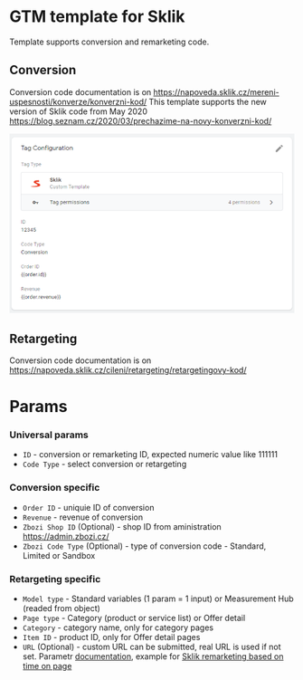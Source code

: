 # GTM template for Sklik
Template supports conversion and remarketing code.

## Conversion
Conversion code documentation is on 
https://napoveda.sklik.cz/mereni-uspesnosti/konverze/konverzni-kod/
This template supports the new version of Sklik code from May 2020
https://blog.seznam.cz/2020/03/prechazime-na-novy-konverzni-kod/

![alt text](https://github.com/pavelsabatka/gtm-sklik/blob/master/conversion.png?raw=true)

## Retargeting
Conversion code documentation is on 
https://napoveda.sklik.cz/cileni/retargeting/retargetingovy-kod/

# Params
### Universal params
* `ID` - conversion or remarketing ID, expected numeric value like 111111
* `Code Type` - select conversion or retargeting

### Conversion specific
* `Order ID` - uniquie ID of conversion
* `Revenue` - revenue of conversion
* `Zbozi Shop ID` (Optional) - shop ID from aministration https://admin.zbozi.cz/
* `Zbozi Code Type` (Optional) - type of conversion code - Standard, Limited or Sandbox

### Retargeting specific
* `Model type` - Standard variables (1 param = 1 input) or Measurement Hub (readed from object)
* `Page type` - Category (product or service list) or Offer detail
* `Category` - category name, only for category pages
* `Item ID` - product ID, only for Offer detail pages
* `URL` (Optional) - custom URL can be submitted, real URL is used if not set. Parametr [documentation](https://napoveda.sklik.cz/cileni/retargeting/pokrocile-nastaveni-rtg-kodu-volitelny-query-string/), example for [Sklik remarketing based on time on page](https://napoveda.sklik.cz/cileni/retargeting/pokrocile-nastaveni-rtg-kodu-dle-doby-stravene-na-webu/)
